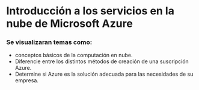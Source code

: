 # Introducción a los servicios en la nube de Microsoft Azure 
### Se visualizaran temas como:
- conceptos básicos de la computación en nube.
- Diferencie entre los distintos métodos de creación de una suscripción Azure.
- Determine si Azure es la solución adecuada para las necesidades de su empresa.
